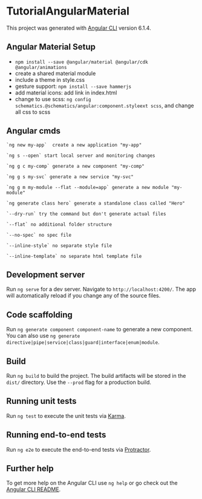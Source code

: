 # TutorialAngularMaterial

This project was generated with [Angular CLI](https://github.com/angular/angular-cli) version 6.1.4.

## Angular Material Setup

* `npm install --save @angular/material @angular/cdk @angular/animations`
* create a shared material module
* include a theme in style.css
* gesture support: `npm install --save hammerjs`
* add material icons: add link in index.html
* change to use scss: `ng config schematics.@schematics/angular:component.styleext scss`, and change all css to scss


## Angular cmds

    `ng new my-app`  create a new application "my-app"
    
    `ng s --open` start local server and monitoring changes
    
    `ng g c my-comp` generate a new component "my-comp"
    
    `ng g s my-svc` generate a new service "my-svc"
    
    `ng g m my-module --flat --module=app` generate a new module "my-module"
    
    `ng generate class hero` generate a standalone class called "Hero"
    
    `--dry-run` try the command but don't generate actual files
    
    `--flat` no additional folder structure
    
    `--no-spec` no spec file
    
    `--inline-style` no separate style file
    
    `--inline-template` no separate html template file

## Development server

Run `ng serve` for a dev server. Navigate to `http://localhost:4200/`. The app will automatically reload if you change any of the source files.

## Code scaffolding

Run `ng generate component component-name` to generate a new component. You can also use `ng generate directive|pipe|service|class|guard|interface|enum|module`.

## Build

Run `ng build` to build the project. The build artifacts will be stored in the `dist/` directory. Use the `--prod` flag for a production build.

## Running unit tests

Run `ng test` to execute the unit tests via [Karma](https://karma-runner.github.io).

## Running end-to-end tests

Run `ng e2e` to execute the end-to-end tests via [Protractor](http://www.protractortest.org/).

## Further help

To get more help on the Angular CLI use `ng help` or go check out the [Angular CLI README](https://github.com/angular/angular-cli/blob/master/README.md).
